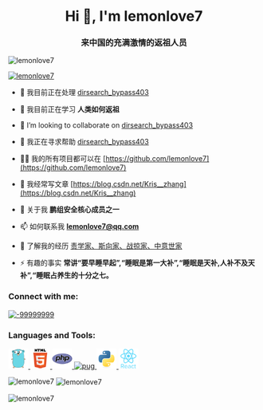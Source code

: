 <h1 align="center">Hi 👋, I'm lemonlove7</h1>
<h3 align="center">来中国的充满激情的返祖人员</h3>

<p align="left"> <img src="https://komarev.com/ghpvc/?username=lemonlove7&label=Profile%20views&color=0e75b6&style=flat" alt="lemonlove7" /> </p>

<p align="left"> <a href="https://github.com/ryo-ma/github-profile-trophy"><img src="https://github-profile-trophy.vercel.app/?username=lemonlove7" alt="lemonlove7" /></a> </p>

- 🔭 我目前正在处理 [dirsearch_bypass403](https://github.com/lemonlove7/dirsearch_bypass403)

- 🌱 我目前正在学习 **人类如何返祖**

- 👯 I’m looking to collaborate on [dirsearch_bypass403](https://github.com/lemonlove7/dirsearch_bypass403)

- 🤝 我正在寻求帮助 [dirsearch_bypass403](https://github.com/lemonlove7/dirsearch_bypass403)

- 👨‍💻 我的所有项目都可以在 [https://github.com/lemonlove7](https://github.com/lemonlove7)

- 📝 我经常写文章 [https://blog.csdn.net/Kris__zhang](https://blog.csdn.net/Kris__zhang)

- 💬 关于我 **鹏组安全核心成员之一**

- 📫 如何联系我 **lemonlove7@qq.com**

- 📄 了解我的经历 [责学家、斯向家、战掠家、中意世家](责学家、斯向家、战掠家、中意世家)

- ⚡ 有趣的事实 **常讲“要早睡早起”,“睡眠是第一大补”,“睡眠是天补,人补不及天补”,“睡眠占养生的十分之七。**

<h3 align="left">Connect with me:</h3>
<p align="left">
<a href="https://www.hackerrank.com/-99999999" target="blank"><img align="center" src="https://raw.githubusercontent.com/rahuldkjain/github-profile-readme-generator/master/src/images/icons/Social/hackerrank.svg" alt="-99999999" height="30" width="40" /></a>
</p>

<h3 align="left">Languages and Tools:</h3>
<p align="left"> <a href="https://golang.org" target="_blank" rel="noreferrer"> <img src="https://raw.githubusercontent.com/devicons/devicon/master/icons/go/go-original.svg" alt="go" width="40" height="40"/> </a> <a href="https://www.w3.org/html/" target="_blank" rel="noreferrer"> <img src="https://raw.githubusercontent.com/devicons/devicon/master/icons/html5/html5-original-wordmark.svg" alt="html5" width="40" height="40"/> </a> <a href="https://www.php.net" target="_blank" rel="noreferrer"> <img src="https://raw.githubusercontent.com/devicons/devicon/master/icons/php/php-original.svg" alt="php" width="40" height="40"/> </a> <a href="https://pugjs.org" target="_blank" rel="noreferrer"> <img src="https://cdn.worldvectorlogo.com/logos/pug.svg" alt="pug" width="40" height="40"/> </a> <a href="https://www.python.org" target="_blank" rel="noreferrer"> <img src="https://raw.githubusercontent.com/devicons/devicon/master/icons/python/python-original.svg" alt="python" width="40" height="40"/> </a> <a href="https://reactjs.org/" target="_blank" rel="noreferrer"> <img src="https://raw.githubusercontent.com/devicons/devicon/master/icons/react/react-original-wordmark.svg" alt="react" width="40" height="40"/> </a> </p>

<p><img align="left" src="https://github-readme-stats.vercel.app/api/top-langs?username=lemonlove7&show_icons=true&locale=en&layout=compact" alt="lemonlove7" /></p>

<p>&nbsp;<img align="center" src="https://github-readme-stats.vercel.app/api?username=lemonlove7&show_icons=true&locale=en" alt="lemonlove7" /></p>

<p><img align="center" src="https://github-readme-streak-stats.herokuapp.com/?user=lemonlove7&" alt="lemonlove7" /></p>
